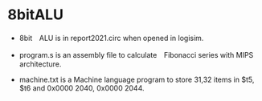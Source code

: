 # 8bitALU

- 8bit　ALU is in report2021.circ when opened in logisim.

- program.s is an assembly file to calculate　Fibonacci series with MIPS architecture.

- machine.txt is a Machine language program to store 31,32 items in $t5, $t6 and 0x0000 2040, 0x0000 2044.

